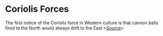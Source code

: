 # Coriolis Forces

The first notice of the Coriolis force in Western cutlure is that cannon balls fired to the North would always drift to the East <[Source](https://physicstoday.scitation.org/doi/10.1063/PT.3.1195)>

